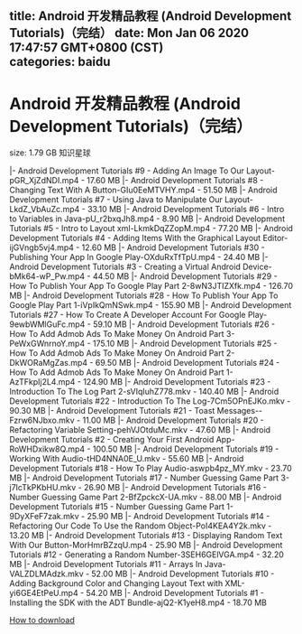 
title: Android 开发精品教程 (Android Development Tutorials)（完结）
date: Mon Jan 06 2020 17:47:57 GMT+0800 (CST)    
categories: baidu
---

# Android 开发精品教程 (Android Development Tutorials)（完结）
size: 1.79 GB
 知识星球
 
|- Android Development Tutorials #9 - Adding An Image To Our Layout-pGR_XjZdNDI.mp4 - 17.60 MB
|- Android Development Tutorials #8 - Changing Text With A Button-GIu0EeMTVHY.mp4 - 51.50 MB
|- Android Development Tutorials #7 - Using Java to Manipulate Our Layout-LkdZ_VbAuZc.mp4 - 33.10 MB
|- Android Development Tutorials #6 - Intro to Variables in Java-pU_r2bxqJh8.mp4 - 8.90 MB
|- Android Development Tutorials #5 - Intro to Layout xml-LkmkDqZZopM.mp4 - 77.20 MB
|- Android Development Tutorials #4 - Adding Items With the Graphical Layout Editor-ijGVngb5vj4.mp4 - 12.60 MB
|- Android Development Tutorials #30 - Publishing Your App In Google Play-OXduRxTfTpU.mp4 - 24.40 MB
|- Android Development Tutorials #3 - Creating a Virtual Android Device-bMk64-wP_Pw.mp4 - 44.50 MB
|- Android Development Tutorials #29 - How To Publish Your App To Google Play Part 2-8wN3JTIZXfk.mp4 - 126.70 MB
|- Android Development Tutorials #28 - How To Publish Your App To Google Play Part 1-iVpIkQmNSwk.mp4 - 155.90 MB
|- Android Development Tutorials #27 - How To Create A Developer Account For Google Play-9ewbWMlGuFc.mp4 - 59.10 MB
|- Android Development Tutorials #26 - How To Add Admob Ads To Make Money On Android Part 3-PeWxGWnrnoY.mp4 - 175.10 MB
|- Android Development Tutorials #25 - How To Add Admob Ads To Make Money On Android Part 2-DkWORaMgZas.mp4 - 69.50 MB
|- Android Development Tutorials #24 - How To Add Admob Ads To Make Money On Android Part 1-AzTFkpIj2L4.mp4 - 124.90 MB
|- Android Development Tutorials #23 - Introduction To The Log Part 2-sVIqIuhZ778.mkv - 140.40 MB
|- Android Development Tutorials #22 - Introduction To The Log-7Cm5OPnEJKo.mkv - 90.30 MB
|- Android Development Tutorials #21 - Toast Messages--Fzrw6NJbxo.mkv - 11.00 MB
|- Android Development Tutorials #20 - Refactoring Variable Setting-pehVJOtduMc.mkv - 47.60 MB
|- Android Development Tutorials #2 - Creating Your First Android App-RoWHDxikw8Q.mp4 - 100.50 MB
|- Android Development Tutorials #19 - Working With Audio-tHD4NNA0E_U.mkv - 55.60 MB
|- Android Development Tutorials #18 - How To Play Audio-aswpb4pz_MY.mkv - 23.70 MB
|- Android Development Tutorials #17 - Number Guessing Game Part 3-j7IcTkPKbHU.mkv - 26.90 MB
|- Android Development Tutorials #16 - Number Guessing Game Part 2-BfZpckcX-UA.mkv - 88.00 MB
|- Android Development Tutorials #15 - Number Guessing Game Part 1-9DyXFeF7zak.mkv - 25.90 MB
|- Android Development Tutorials #14 - Refactoring Our Code To Use the Random Object-PoI4KEA4Y2k.mkv - 13.20 MB
|- Android Development Tutorials #13 - Displaying Random Text With Our Button-MorHmrBZzqU.mp4 - 25.90 MB
|- Android Development Tutorials #12 - Generating a Random Number-3SEH6GElVGA.mp4 - 32.20 MB
|- Android Development Tutorials #11 - Arrays In Java-VALZDLMAdzk.mkv - 52.00 MB
|- Android Development Tutorials #10 - Adding Background Color and Changing Layout Text with XML-yi6GE4EtPeU.mp4 - 54.20 MB
|- Android Development Tutorials #1 - Installing the SDK with the ADT Bundle-ajQ2-K1yeH8.mp4 - 18.70 MB

[How to download](https://bpcam.bemobtrk.com/go/2ceec3aa-1ca2-46d6-b9ff-aaa5c184517c?jno=4040)